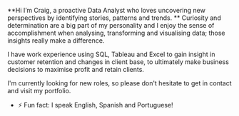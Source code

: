 **Hi I’m Craig, a proactive Data Analyst who loves uncovering new perspectives by identifying stories, patterns and trends. 
**
Curiosity and determination are a big part of my personality and I enjoy the sense of accomplishment when analysing, transforming and visualising data; those insights really make a difference.

I have work experience using SQL, Tableau and Excel to gain insight in customer retention and changes in client base, to ultimately make business decisions to maximise profit and retain clients. 

I'm currently looking for new roles, so please don't hesitate to get in contact and visit my portfolio.

- ⚡ Fun fact: I speak English, Spanish and Portuguese!

<!---
craigdatatech/craigdatatech is a ✨ special ✨ repository because its `README.md` (this file) appears on your GitHub profile.
You can click the Preview link to take a look at your changes.
--->

